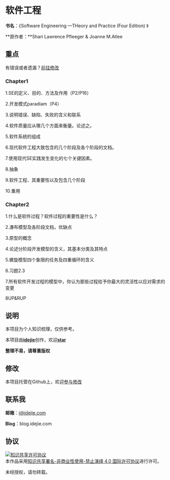 # 软件工程

**书名**：《Software Engineering —THeory and Practice (Four Edition) 》

**原作者：**Shari Lawrence Pfleeger & Joanne M.Atlee

## 重点

有错误或者遗漏？[前往修改](https://github.com/YangDejie/SE/edit/master/介绍.md)

### Chapter1

1.SE的定义、目的、方法及作用（P2/P16）

2.开发模式paradiam（P4）

3.说明错误、缺陷、失败的含义和联系

4.软件质量应从哪几个方面来衡量。论述之。

5.软件系统的组成

6.现代软件工程大致包含的几个阶段及各个阶段的文档。

7.使用现代SE实践发生变化的七个关键因素。

8.抽象

9.软件工程、其重要性以及包含几个阶段

10.重用

### Chapter2

1.什么是软件过程？软件过程的重要性是什么？

2.瀑布模型及各阶段文档，优缺点

3.原型的概念

4.论述分阶段开发模型的含义，其基本分类及其特点

5.螺旋模型四个象限的任务及四重循环的含义

6.习题2.3

7.所有软件开发过程的模型中，你认为那些过程给予你最大的灵活性以应对需求的变更

8UP&RUP

## 说明

本项目为个人知识梳理，仅供参考。

本项目由[**idejie**](https://github.com/YangDejie)创作，欢迎[**star**](https://github.com/YangDejie/SE)

**整理不易，请尊重版权**

## 修改

本项目托管在Github上，欢迎[参与修改](https://github.com/YangDejie/SE)

## 联系我

**邮箱**：i@idejie.com

**Blog**：blog.idejie.com



## 协议

<a rel="license" href="http://creativecommons.org/licenses/by-nc-nd/4.0/"><img alt="知识共享许可协议" style="border-width:0" src="https://i.creativecommons.org/l/by-nc-nd/4.0/88x31.png" /></a><br />本作品采用<a rel="license" href="http://creativecommons.org/licenses/by-nc-nd/4.0/">知识共享署名-非商业性使用-禁止演绎 4.0 国际许可协议</a>进行许可。

未经授权，请勿转载。